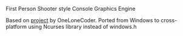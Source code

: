 First Person Shooter style Console Graphics Engine

Based on [project](https://github.com/OneLoneCoder/CommandLineFPS) by OneLoneCoder.
Ported from Windows to cross-platform using Ncurses library instead of windows.h
